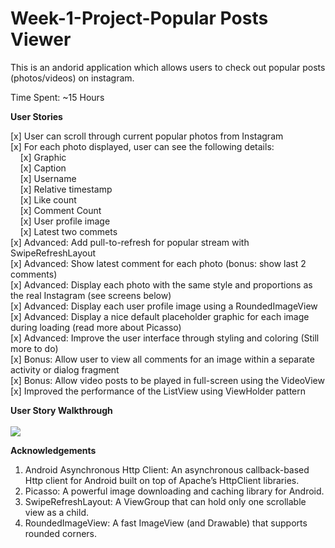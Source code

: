 # Week-1-Project-Popular Posts Viewer

This is an andorid application which allows users to check out popular posts (photos/videos) on instagram. 

Time Spent: ~15 Hours

<b>User Stories</b>

  [x] User can scroll through current popular photos from Instagram <br/>
  [x] For each photo displayed, user can see the following details:<br/>
        &nbsp;&nbsp;&nbsp;&nbsp;[x] Graphic <br/>
        &nbsp;&nbsp;&nbsp;&nbsp;[x] Caption<br/>
        &nbsp;&nbsp;&nbsp;&nbsp;[x] Username<br/>
        &nbsp;&nbsp;&nbsp;&nbsp;[x] Relative timestamp<br/>
        &nbsp;&nbsp;&nbsp;&nbsp;[x] Like count<br/>
        &nbsp;&nbsp;&nbsp;&nbsp;[x] Comment Count<br/>
        &nbsp;&nbsp;&nbsp;&nbsp;[x] User profile image<br/>
        &nbsp;&nbsp;&nbsp;&nbsp;[x] Latest two commets<br/>
  [x] Advanced: Add pull-to-refresh for popular stream with SwipeRefreshLayout<br/>
  [x] Advanced: Show latest comment for each photo (bonus: show last 2 comments)<br/>
  [x] Advanced: Display each photo with the same style and proportions as the real Instagram (see screens below)<br/>
  [x] Advanced: Display each user profile image using a RoundedImageView<br/>
  [x] Advanced: Display a nice default placeholder graphic for each image during loading (read more about Picasso)<br/>
  [x] Advanced: Improve the user interface through styling and coloring (Still more to do)<br/>
  [x] Bonus: Allow user to view all comments for an image within a separate activity or dialog fragment<br/>
  [x] Bonus: Allow video posts to be played in full-screen using the VideoView<br/>
  [x] Improved the performance of the ListView using ViewHolder pattern

<b>User Story Walkthrough</b>
<br/><br/><img src="Popular Posts Walkthrough.gif"/>



<b>Acknowledgements</b>

1. Android Asynchronous Http Client: An asynchronous callback-based Http client for Android built on top of Apache’s HttpClient libraries.
2. Picasso: A powerful image downloading and caching library for Android.
3. SwipeRefreshLayout: A ViewGroup that can hold only one scrollable view as a child.
4. RoundedImageView: A fast ImageView (and Drawable) that supports rounded corners.

